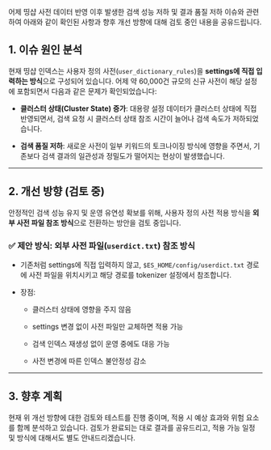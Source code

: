 어제 띵샵 사전 데이터 반영 이후 발생한 검색 성능 저하 및 결과 품질 저하 이슈와 관련하여 아래와 같이 확인된 사항과 향후 개선 방향에 대해 검토 중인 내용을 공유드립니다.

## 1. 이슈 원인 분석

현재 띵샵 인덱스는 사용자 정의 사전(`user_dictionary_rules`)을 **settings에 직접 입력하는 방식**으로 구성되어 있습니다. 어제 약 60,000건 규모의 신규 사전이 해당 설정에 포함되면서 다음과 같은 문제가 확인되었습니다:

- **클러스터 상태(Cluster State) 증가**: 대용량 설정 데이터가 클러스터 상태에 직접 반영되면서, 검색 요청 시 클러스터 상태 참조 시간이 늘어나 검색 속도가 저하되었습니다.
    
- **검색 품질 저하**: 새로운 사전이 일부 키워드의 토크나이징 방식에 영향을 주면서, 기존보다 검색 결과의 일관성과 정밀도가 떨어지는 현상이 발생했습니다.
    

---

## 2. 개선 방향 (검토 중)

안정적인 검색 성능 유지 및 운영 유연성 확보를 위해, 사용자 정의 사전 적용 방식을 **외부 사전 파일 참조 방식**으로 전환하는 방안을 검토 중입니다.

### ✅ 제안 방식: 외부 사전 파일(`userdict.txt`) 참조 방식

- 기존처럼 settings에 직접 입력하지 않고, `$ES_HOME/config/userdict.txt` 경로에 사전 파일을 위치시키고 해당 경로를 tokenizer 설정에서 참조합니다.
    
- 장점:
    
    - 클러스터 상태에 영향을 주지 않음
        
    - settings 변경 없이 사전 파일만 교체하면 적용 가능
        
    - 검색 인덱스 재생성 없이 운영 중에도 대응 가능
        
    - 사전 변경에 따른 인덱스 불안정성 감소
        

---

## 3. 향후 계획

현재 위 개선 방향에 대한 검토와 테스트를 진행 중이며, 적용 시 예상 효과와 위험 요소를 함께 분석하고 있습니다. 검토가 완료되는 대로 결과를 공유드리고, 적용 가능 일정 및 방식에 대해서도 별도 안내드리겠습니다.